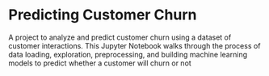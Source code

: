 # Predicting Customer Churn
A project to analyze and predict customer churn using a dataset of customer interactions. This Jupyter Notebook walks through the process of data loading, exploration, preprocessing, and building machine learning models to predict whether a customer will churn or not
